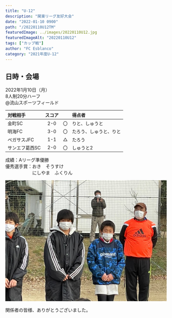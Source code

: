 ```yaml
---
title: "U-12"
description: "関東リーグ友好大会"
date: "2022-01-10 0900"
path: "/20220110U12TM"
featuredImage: ../images/20220110U12.jpg
featuredImageAlt: "20220110U12"
tags: ["カップ戦"]
author: "FC Esblanco"
category: "2021年度U-12"
---
```


## 日時・会場

2022年1月10日（月）<br>
8人制20分ハーフ<br>
@流山スポーツフィールド

| 対戦相手| スコア |   | 得点者  |
|:----|:------:|:-:|:--------|
| 金町SC | 2-0 | 〇 |りと、しゅうと|
| 明海FC | 3-0 | 〇 |たろう、しゅうと、りと|
| ペガサスJFC | 1-1 | △ |たろう|
| サンエフ葛西SC | 2-0 | 〇 |しゅうと2|


成績：Aリーグ準優勝 <br>
優秀選手賞：おき　そうすけ <br>
　　　　　　にしやま　ふくりん

![20220110U12](../images/20220110U12B.jpg "U12TM")


関係者の皆様、ありがとうございました。